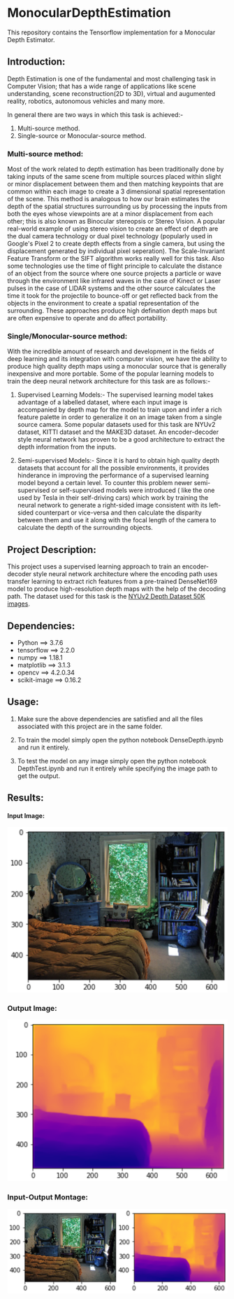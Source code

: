 # MonocularDepthEstimation

This repository contains the Tensorflow implementation for a Monocular Depth Estimator.

## Introduction:

Depth Estimation is one of the fundamental and most challenging task in Computer Vision; that has a wide range of applications like scene understanding, scene reconstruction(2D to 3D), virtual and augumented reality, robotics, autonomous vehicles and many more.

In general there are two ways in which this task is achieved:-
  1. Multi-source method.
  2. Single-source or Monocular-source method.

### Multi-source method:
Most of the work related to depth estimation has been traditionally done by taking inputs of the same scene from multiple sources placed within slight or minor displacement between them and then matching keypoints that are common within each image to create a 3 dimensional spatial representation of the scene. This method is analogous to how our brain estimates the depth of the spatial structures surrounding us by processing the inputs from both the eyes whose viewpoints are at a minor displacement from each other; this is also known as Binocular stereopsis or Stereo Vision. A popular real-world example of using stereo vision to create an effect of depth are the dual camera technology or dual pixel technology (popularly used in Google's Pixel 2 to create depth effects from a single camera, but using the displacement generated by individual pixel seperation). The Scale-Invariant Feature Transform or the SIFT algorithm works really well for this task.
Also some technologies use the time of flight principle to calculate the distance of an object from the source where one source projects a particle or wave through the environment like infrared waves in the case of Kinect or Laser pulses in the case of LIDAR systems and the other source calculates the time it took for the projectile to bounce-off or get reflected back from the objects in the environment to create a spatial representation of the surrounding.
These approaches produce high defination depth maps but are often expensive to operate and do affect portability.

### Single/Monocular-source method:
With the incredible amount of research and development in the fields of deep learning and its integration with computer vision, we have the ability to produce high quality depth maps using a monocular source that is generally inexpensive and more portable.
Some of the popular learning models to train the deep neural network architecture for this task are as follows:-
  1. Supervised Learning Models:-
  The supervised learning model takes advantage of a labelled dataset, where each input image is accompanied by depth map for the model to train upon and infer a rich feature palette in order to generalize it on an image taken from a single source camera. Some popular datasets used for this task are NYUv2 dataset, KITTI dataset and the MAKE3D dataset. An encoder-decoder style neural network has proven to be a good architecture to extract the depth information from the inputs.
  
  2. Semi-supervised Models:-
  Since it is hard to obtain high quality depth datasets that account for all the possible environments, it provides hinderance in improving the performance of a supervised learning model beyond a certain level. To counter this problem newer semi-supervised or self-supervised models were introduced ( like the one used by Tesla in their self-driving cars) which work by training the neural network to generate a right-sided image consistent with its left-sided counterpart or vice-versa and then calculate the disparity between them and use it along with the focal length of the camera to calculate the depth of the surrounding objects.
  
## Project Description:

This project uses a supervised learning approach to train an encoder-decoder style neural network architecture where the encoding path uses transfer learning to extract rich features from a pre-trained DenseNet169 model to produce high-resolution depth maps with the help of the decoding path. The dataset used for this task is the [NYUv2 Depth Dataset 50K images](https://s3-eu-west-1.amazonaws.com/densedepth/nyu_data2.zip).

## Dependencies:
* Python ==> 3.7.6
* tensorflow ==> 2.2.0
* numpy ==> 1.18.1
* matplotlib ==> 3.1.3
* opencv ==> 4.2.0.34
* scikit-image ==> 0.16.2

## Usage:
1. Make sure the above dependencies are satisfied and all the files associated with this project are in the same folder.

2. To train the model simply open the python notebook DenseDepth.ipynb and run it entirely.

3. To test the model on any image simply open the python notebook DepthTest.ipynb and run it entirely while specifying the image path to get the output.

## Results:

#### Input Image:
![alt text](https://github.com/yashdubey95/MonocularDepthEstimation/blob/master/images/Input.PNG)

### Output Image:
![alt text](https://github.com/yashdubey95/MonocularDepthEstimation/blob/master/images/Ouput.PNG)

### Input-Output Montage:
![alt text](https://github.com/yashdubey95/MonocularDepthEstimation/blob/master/images/input_output_montage.PNG)


